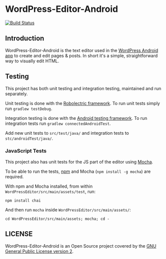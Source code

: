 # WordPress-Editor-Android #

[![Build Status](https://travis-ci.org/wordpress-mobile/WordPress-Editor-Android.svg?branch=develop)](https://travis-ci.org/wordpress-mobile/WordPress-Editor-Android)

## Introduction ##

WordPress-Editor-Android is the text editor used in the [WordPress Android app](https://github.com/wordpress-mobile/WordPress-Android) to create and edit pages & posts. In short it's a simple, straightforward way to visually edit HTML.

## Testing ##

This project has both unit testing and integration testing, maintained and run separately.

Unit testing is done with the [Robolectric framework](http://robolectric.org/). To run unit tests simply run `gradlew testDebug`.

Integration testing is done with the [Android testing framework](http://developer.android.com/tools/testing/testing_android.html). To run integration tests run `gradlew connectedAndroidTest`.

Add new unit tests to `src/test/java/` and integration tests to `stc/androidTest/java/`.

### JavaScript Tests ###

This project also has unit tests for the JS part of the editor using [Mocha](https://mochajs.org/).

To be able to run the tests, [npm](https://www.npmjs.com/) and Mocha (`npm install -g mocha`) are required.

With npm and Mocha installed, from within `WordPressEditor/src/main/assets/test`, run:

    npm install chai

And then run `mocha` inside `WordPressEditor/src/main/assets/`:

    cd WordPressEditor/src/main/assets; mocha; cd -

## LICENSE ##

WordPress-Editor-Android is an Open Source project covered by the [GNU General Public License version 2](LICENSE.md).

